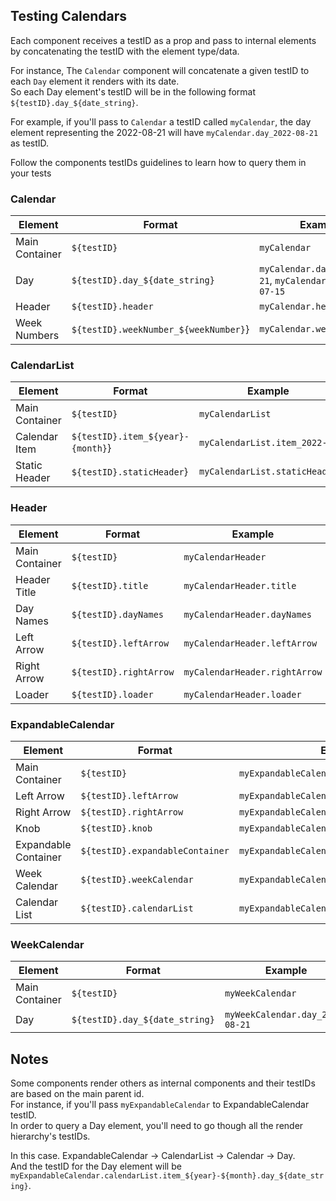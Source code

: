 ## Testing Calendars

Each component receives a testID as a prop and pass to internal elements by concatenating the testID with the element type/data.

For instance, The `Calendar` component will concatenate a given testID to each `Day` element it renders with its date.  
So each Day element's testID will be in the following format `${testID}.day_${date_string}`.

For example, if you'll pass to `Calendar` a testID called `myCalendar`, the day element representing the 2022-08-21 will have `myCalendar.day_2022-08-21` as testID.

Follow the components testIDs guidelines to learn how to query them in your tests

### Calendar

| Element        | Format                                | Example                                                  |
| -------------- | ------------------------------------- | -------------------------------------------------------- |
| Main Container | `${testID}`                           | `myCalendar`                                             |
| Day            | `${testID}.day_${date_string}`        | `myCalendar.day_2022-08-21`, `myCalendar.day_2022-07-15` |
| Header         | `${testID}.header`                    | `myCalendar.header`                                      |
| Week Numbers   | `${testID}.weekNumber_${weekNumber}`} | `myCalendar.weekNumber_27`                               |

### CalendarList

| Element        | Format                            | Example                       |
| -------------- | --------------------------------- | ----------------------------- |
| Main Container | `${testID}`                       | `myCalendarList`              |
| Calendar Item  | `${testID}.item_${year}-{month}`} | `myCalendarList.item_2022-07` |
| Static Header  | `${testID}.staticHeader`}         | `myCalendarList.staticHeader` |

### Header

| Element        | Format                 | Example                       |
| -------------- | ---------------------- | ----------------------------- |
| Main Container | `${testID}`            | `myCalendarHeader`            |
| Header Title   | `${testID}.title`      | `myCalendarHeader.title`      |
| Day Names      | `${testID}.dayNames`   | `myCalendarHeader.dayNames`   |
| Left Arrow     | `${testID}.leftArrow`  | `myCalendarHeader.leftArrow`  |
| Right Arrow    | `${testID}.rightArrow` | `myCalendarHeader.rightArrow` |
| Loader         | `${testID}.loader`     | `myCalendarHeader.loader`     |

### ExpandableCalendar

| Element              | Format                          | Example                                    |
| -------------------- | ------------------------------- | ------------------------------------------ |
| Main Container       | `${testID}`                     | `myExpandableCalendar`                     |
| Left Arrow           | `${testID}.leftArrow`           | `myExpandableCalendar.leftArrow`           |
| Right Arrow          | `${testID}.rightArrow`          | `myExpandableCalendar.rightArrow`          |
| Knob                 | `${testID}.knob`                | `myExpandableCalendar.knob`                |
| Expandable Container | `${testID}.expandableContainer` | `myExpandableCalendar.expandableContainer` |
| Week Calendar        | `${testID}.weekCalendar`        | `myExpandableCalendar.weekCalendar`        |
| Calendar List        | `${testID}.calendarList`        | `myExpandableCalendar.calendarList`        |

### WeekCalendar

| Element        | Format                         | Example                         |
| -------------- | ------------------------------ | ------------------------------- |
| Main Container | `${testID}`                    | `myWeekCalendar`                |
| Day            | `${testID}.day_${date_string}` | `myWeekCalendar.day_2022-08-21` |

## Notes

Some components render others as internal components and their testIDs are based on the main parent id.  
For instance, if you'll pass `myExpandableCalendar` to ExpandableCalendar testID.  
In order to query a Day element, you'll need to go though all the render hierarchy's testIDs.

In this case. ExpandableCalendar -> CalendarList -> Calendar -> Day.  
And the testID for the Day element will be `myExpandableCalendar.calendarList.item_${year}-${month}.day_${date_string}`.
